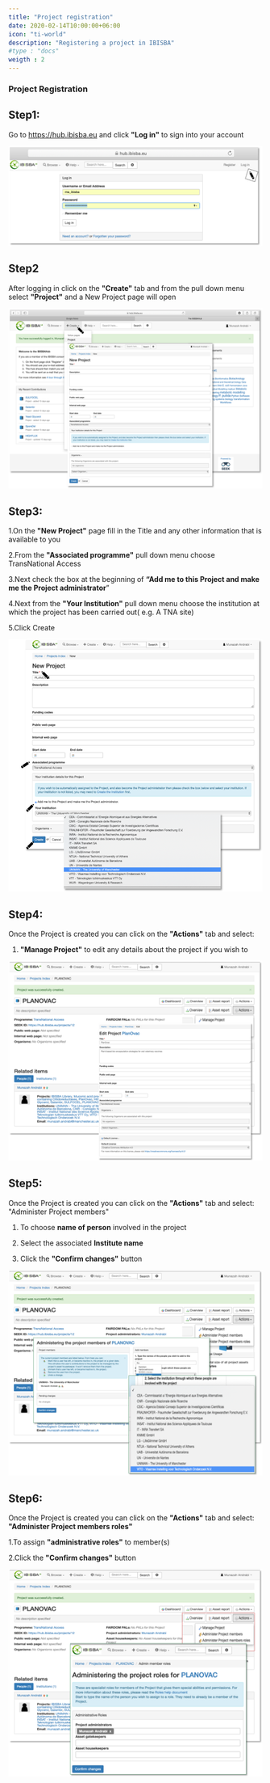 ```yaml
---
title: "Project registration"
date: 2020-02-14T10:00:00+06:00
icon: "ti-world"
description: "Registering a project in IBISBA"
#type : "docs"
weigth : 2
---
```


### Project Registration

## Step1:

Go to https://hub.ibisba.eu and click **"Log in"** to sign into your account


![](Picture1.png)



## Step2

After logging in click on the **"Create"** tab and from the pull down menu select **"Project"** and a New Project page will open 


![](Picture2.png)



## Step3:

  1.On the **"New Project"** page fill in the Title and any other information that is available to you
  
  2.From the **"Associated programme"** pull down menu choose TransNational Access
  
  3.Next check the box at the beginning of **“Add me to this Project and make me the Project administrator**”
  
  4.Next from the **"Your Institution"** pull down menu choose the  institution at which the project has been carried out( e.g. A       TNA site) 
  
  5.Click Create


![](Picture3.png)

## Step4:

Once the Project is created you can click on the **"Actions"** tab and select:

  1. **"Manage Project"** to edit any details about the project if you wish to
  
  
![](Picture4.png)


## Step5:

Once the Project is created you can click on the **"Actions"** tab and select: "Administer Project members" 

  1. To choose **name of person** involved in the project
  
  2. Select the associated **Institute name**
  
  3. Click the **"Confirm changes"** button
  


![](Picture5.png)

## Step6:

Once the Project is created you can click on the **"Actions"** tab and select: **"Administer Project members roles"**
  
  1.To assign **"administrative roles"** to member(s) 
  
  2.Click the **"Confirm changes"** button


![](Picture6.png)
